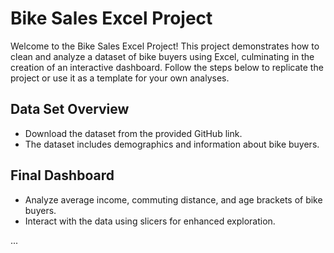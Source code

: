 # Bike Sales Excel Project

Welcome to the Bike Sales Excel Project! This project demonstrates how to clean and analyze a dataset of bike buyers using Excel, culminating in the creation of an interactive dashboard. Follow the steps below to replicate the project or use it as a template for your own analyses.

## Data Set Overview
- Download the dataset from the provided GitHub link.
- The dataset includes demographics and information about bike buyers.

## Final Dashboard
- Analyze average income, commuting distance, and age brackets of bike buyers.
- Interact with the data using slicers for enhanced exploration.

...
